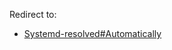Redirect to:

*   [Systemd-resolved#Automatically](/index.php/Systemd-resolved#Automatically "Systemd-resolved")